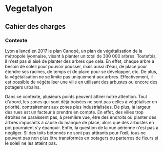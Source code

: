 # Vegetalyon

## Cahier des charges
### Contexte
Lyon a lancé en 2017 le plan Canopé, un plan de végétalisation de la métropole lyonnaise, visant à planter un total de 300 000 arbres. Toutefois, il n'est pas si aisé de planter des arbres que cela. En effet, chaque arbre a besoin de soleil pour pouvoir pousser, mais aussi d'eau, de place pour étendre ses racines, de temps et de place pour se développer, etc.
De plus, la végétalisation ne se limite pas uniquement aux arbres. Effectivement, il est possible de végétaliser une ville en utilisant des arbustes ou encore des potagers urbains.

Dans ce contexte, plusieurs points peuvent attirer notre attention. Tout d'abord, les zones qui sont déjà boisées ne sont pas celles à végétaliser en priorité, contrairement aux zones plus industrialisées.
De plus, la largeur des rues est un facteur à prendre en compte. En effet, des villes trop étroites ne paraissent pas, à première vue, être des endroits où planter des arbres imposants à cause du manque de place, alors que des arbustes en pot pourraient s'y épanouir.
Enfin, la question de la vue aérienne n'est pas à négliger. Si des toits bétonnés ne sont pas attirants pour l'œil, tous ne peuvent pas non plus être transformés en potagers ou parterres de fleurs si le soleil ne les atteint pas.